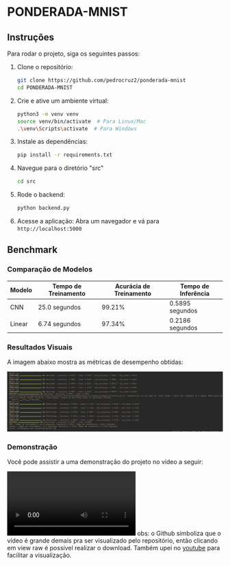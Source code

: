 # PONDERADA-MNIST

## Instruções

Para rodar o projeto, siga os seguintes passos:

1. Clone o repositório:
    ```bash
    git clone https://github.com/pedrocruz2/ponderada-mnist
    cd PONDERADA-MNIST
    ```

2. Crie e ative um ambiente virtual:
    ```bash
    python3 -m venv venv
    source venv/bin/activate  # Para Linux/Mac
    .\venv\Scripts\activate  # Para Windows
    ```

3. Instale as dependências:
    ```bash
    pip install -r requirements.txt
    ```
4. Navegue para o diretório "src"
   ```bash
   cd src
   ```
4. Rode o backend:
    ```bash
    python backend.py
    ```

5. Acesse a aplicação:
    Abra um navegador e vá para `http://localhost:5000`

## Benchmark

### Comparação de Modelos

| **Modelo** | **Tempo de Treinamento** | **Acurácia de Treinamento** | **Tempo de Inferência** |
|------------|--------------------------|-----------------------------|-------------------------|
| CNN        | 25.0 segundos            | 99.21%                      | 0.5895 segundos         |
| Linear     | 6.74 segundos            | 97.34%                      | 0.2186 segundos         |

### Resultados Visuais

A imagem abaixo mostra as métricas de desempenho obtidas:

![Benchmark](./data/benchmark.png)

### Demonstração

Você pode assistir a uma demonstração do projeto no vídeo a seguir:

![Demo](./data/demo.webm)
obs: o Github simboliza que o vídeo é grande demais pra ser visualizado pelo repositório, então clicando em view raw é possível realizar o download. Também upei no [youtube](https://youtu.be/6KBLDthlPtY) para facilitar a visualização.
